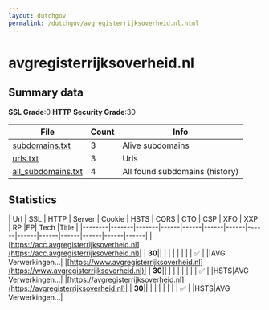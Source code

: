 ```yaml
---
layout: dutchgov
permalink: /dutchgov/avgregisterrijksoverheid.nl.html
---
```



# avgregisterrijksoverheid.nl
## Summary data


**SSL Grade**:0
**HTTP Security Grade**:30


| File       | Count | Info |
|------------|-------|------|
|[subdomains.txt](/data/avgregisterrijksoverheid.nl/subdomains.txt)|3|Alive subdomains|
|[urls.txt](/data/avgregisterrijksoverheid.nl/urls.txt)|3|Urls|
|[all_subdomains.txt](/data/avgregisterrijksoverheid.nl/all_subdomains.txt)|4|All found subdomains (history)|


## Statistics


| Url | SSL | HTTP | Server | Cookie | HSTS | CORS | CTO | CSP | XFO | XXP | RP |FP| Tech |Title |
|--------|-------|-------|------|------|------|------|------|------|------|------|------|------|------|
|[https://acc.avgregisterrijksoverheid.nl](https://acc.avgregisterrijksoverheid.nl)| | **30**|| | | | | | | | :white_check_mark: | ||AVG Verwerkingen...|
|[https://www.avgregisterrijksoverheid.nl](https://www.avgregisterrijksoverheid.nl)| | **30**|| | | | | | | | :white_check_mark: | |HSTS|AVG Verwerkingen...|
|[https://avgregisterrijksoverheid.nl](https://avgregisterrijksoverheid.nl)| | **30**|| | | | | | | | :white_check_mark: | |HSTS|AVG Verwerkingen...|